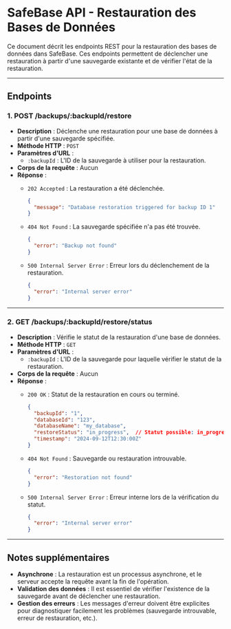 # SafeBase API - Restauration des Bases de Données

Ce document décrit les endpoints REST pour la restauration des bases de données dans SafeBase. Ces endpoints permettent de déclencher une restauration à partir d'une sauvegarde existante et de vérifier l'état de la restauration.

---

## Endpoints

### 1. POST /backups/:backupId/restore

- **Description** : Déclenche une restauration pour une base de données à partir d'une sauvegarde spécifiée.
- **Méthode HTTP** : `POST`
- **Paramètres d'URL** :
  - `:backupId` : L'ID de la sauvegarde à utiliser pour la restauration.
- **Corps de la requête** : Aucun
- **Réponse** :
  - `202 Accepted` : La restauration a été déclenchée.

    ```json
    {
      "message": "Database restoration triggered for backup ID 1"
    }
    ```

  - `404 Not Found` : La sauvegarde spécifiée n'a pas été trouvée.

    ```json
    {
      "error": "Backup not found"
    }
    ```

  - `500 Internal Server Error` : Erreur lors du déclenchement de la restauration.

    ```json
    {
      "error": "Internal server error"
    }
    ```

---

### 2. GET /backups/:backupId/restore/status

- **Description** : Vérifie le statut de la restauration d'une base de données.
- **Méthode HTTP** : `GET`
- **Paramètres d'URL** :
  - `:backupId` : L'ID de la sauvegarde pour laquelle vérifier le statut de la restauration.
- **Corps de la requête** : Aucun
- **Réponse** :
  - `200 OK` : Statut de la restauration en cours ou terminé.

    ```json
    {
      "backupId": "1",
      "databaseId": "123",
      "databaseName": "my_database",
      "restoreStatus": "in_progress",  // Statut possible: in_progress, completed, failed
      "timestamp": "2024-09-12T12:30:00Z"
    }
    ```

  - `404 Not Found` : Sauvegarde ou restauration introuvable.

    ```json
    {
      "error": "Restoration not found"
    }
    ```

  - `500 Internal Server Error` : Erreur interne lors de la vérification du statut.

    ```json
    {
      "error": "Internal server error"
    }
    ```

---

## Notes supplémentaires

- **Asynchrone** : La restauration est un processus asynchrone, et le serveur accepte la requête avant la fin de l'opération.
- **Validation des données** : Il est essentiel de vérifier l'existence de la sauvegarde avant de déclencher une restauration.
- **Gestion des erreurs** : Les messages d'erreur doivent être explicites pour diagnostiquer facilement les problèmes (sauvegarde introuvable, erreur de restauration, etc.).

